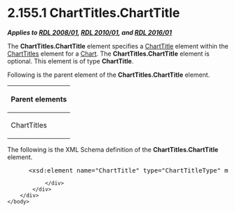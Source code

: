<html dir="LTR" xmlns:mshelp="http://msdn.microsoft.com/mshelp" xmlns:ddue="http://ddue.schemas.microsoft.com/authoring/2003/5" xmlns:xlink="http://www.w3.org/1999/xlink" xmlns:tool="http://www.microsoft.com/tooltip">
    <head>
        <meta http-equiv="Content-Type" content="text/html; CHARSET=utf-8"></meta>
        <meta name="save" content="history"></meta>
        <title>2.155.1 ChartTitles.ChartTitle</title>
        <xml>
            <mshelp:toctitle title="2.155.1 ChartTitles.ChartTitle"></mshelp:toctitle>
            <mshelp:rltitle title="[MS-RDL]: ChartTitles.ChartTitle"></mshelp:rltitle>
            <mshelp:keyword index="A" term="c01b0461-bde3-492f-8042-ac7d1dbca5d3"></mshelp:keyword>
            <mshelp:attr name="DCSext.ContentType" value="open specification"></mshelp:attr>
            <mshelp:attr name="AssetID" value="c01b0461-bde3-492f-8042-ac7d1dbca5d3"></mshelp:attr>
            <mshelp:attr name="TopicType" value="kbRef"></mshelp:attr>
            <mshelp:attr name="DCSext.Title" value="[MS-RDL]: ChartTitles.ChartTitle" />
        </xml>
    </head>
    <body>
        <div id="header">
            <h1 class="heading">2.155.1 ChartTitles.ChartTitle</h1>
        </div>
        <div id="mainSection">
            <div id="mainBody">
                <div id="allHistory" class="saveHistory"></div>
                <div id="sectionSection0" class="section" name="collapseableSection">
                    

<p><b><i>Applies to </i></b><a href="1e855f94-4617-47e4-b89e-0856c6cb420f.htm"><b><i>RDL 2008/01</i></b></a><b><i>,
</i></b><a href="3428e690-a348-4ec7-8a6a-8efb42d2cdee.htm"><b><i>RDL 2010/01</i></b></a><b><i>,
and </i></b><a href="52ce3983-2bfc-4e72-9359-42aaf5fe4509.htm"><b><i>RDL 2016/01</i></b></a></p>

<p>The <b>ChartTitles.ChartTitle</b> element specifies a <a href="67fc30a5-9c4a-4eaa-aec9-b2f734b240f5.htm">ChartTitle</a> element within
the <a href="b0eb8d91-b1f7-4c94-b332-c5f1e805ab07.htm">ChartTitles</a> element
for a <a href="b0ab5524-7eb2-47a7-a4d3-230f5c8c5526.htm">Chart</a>. The <b>ChartTitles.ChartTitle</b>
element is optional. This element is of type <b>ChartTitle</b>.</p>

<p>Following is the parent element of the <b>ChartTitles.ChartTitle</b>
element.</p>

<table>
 <thead>
  <tr>
   <th>
   <p>Parent elements</p>
   </th>
  </tr>
 </thead>
 <tr>
  <td>
  <p>ChartTitles </p>
  </td>
 </tr>
</table>

<p>The following is the XML Schema definition of the <b>ChartTitles.ChartTitle</b>
element.</p>

<dl>
<dd>
<div><pre> &lt;xsd:element name=&quot;ChartTitle&quot; type=&quot;ChartTitleType&quot; minOccurs=&quot;0&quot; maxOccurs=&quot;unbounded&quot; /&gt;
</pre></div>
</dd></dl>


                </div>
            </div>
        </div>
    </body>
</html>
